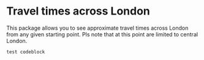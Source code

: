 # Travel times across London

This package allows you to see approximate travel times across London from any given starting point. Pls note that at this point are limited to central London.

```
test codeblock
```
